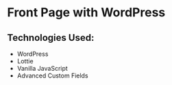 # Front Page with WordPress

## Technologies Used:
- WordPress
- Lottie
- Vanilla JavaScript
- Advanced Custom Fields




